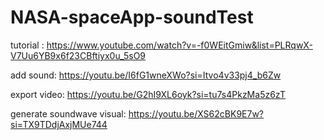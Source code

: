 # NASA-spaceApp-soundTest

tutorial : https://www.youtube.com/watch?v=-f0WEitGmiw&list=PLRqwX-V7Uu6YB9x6f23CBftiyx0u_5sO9

add sound:
https://youtu.be/I6fG1wneXWo?si=Itvo4v33pj4_b6Zw

export video: https://youtu.be/G2hI9XL6oyk?si=tu7s4PkzMa5z6zT

generate soundwave visual: 
https://youtu.be/XS62cBK9E7w?si=TX9TDdjAxjMUe744

